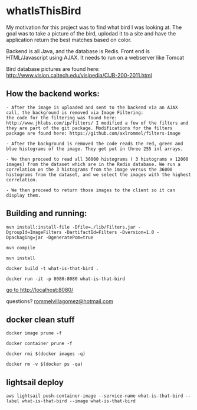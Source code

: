 # whatIsThisBird

My motivation for this project was to find what bird I was looking at. The goal was to take a picture of the bird, uplodad it to a site and have the application return the best matches based on color.

Backend is all Java, and the database is Redis. Front end is HTML/Javascript using AJAX. It needs to run on a webserver like Tomcat

Bird database pictures are found here: http://www.vision.caltech.edu/visipedia/CUB-200-2011.html

## How the backend works:
    
    - After the image is uploaded and sent to the backend via an AJAX call, the background is removed via Image Filtering: 
    the code for the filtering was found here: http://www.jhlabs.com/ip/filters/ I modified a few of the filters and they are part of the git package. Modifications for the filters package are found here: https://github.com/axlrommel/filters-image
    
    - After the background is removed the code reads the red, green and blue histograms of the image. They get put in three 255 int arrays. 
    
    - We then proceed to read all 36000 histograms ( 3 histograms x 12000 images) from the dataset which are in the Redis database. We run a correlation on the 3 histograms from the image versus the 36000 histograms from the dataset, and we select the images with the highest correlation. 
    
    - We then proceed to return those images to the client so it can display them. 
    
## Building and running:

`mvn install:install-file -Dfile=./lib/Filters.jar -DgroupId=ImageFilters -DartifactId=Filters -Dversion=1.0 -Dpackaging=jar -DgeneratePom=true`

`mvn compile`

`mvn install`

`docker build -t what-is-that-bird .`

`docker run -it -p 8080:8080 what-is-that-bird`

[go to http://localhost:8080/](http://localhost:8080/)

questions? <rommelvillagomez@hotmail.com>


## docker clean stuff

`docker image prune -f`

`docker container prune -f`

`docker rmi $(docker images -q)`

`docker rm -v $(docker ps -qa)`

## lightsail deploy

`aws lightsail push-container-image --service-name what-is-that-bird --label what-is-that-bird --image what-is-that-bird`
